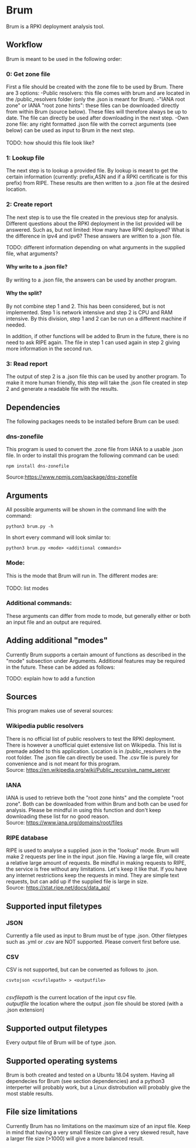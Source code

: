 # Brum

Brum is a RPKI deployment analysis tool. 

## Workflow

Brum is meant to be used in the following order:

### 0: Get zone file
First a file should be created with the zone file to be used by Brum.
There are 3 options:
-Public resolvers: this file comes with brum and are located in the /public_resolvers folder (only the .json is meant for Brum). 
-"IANA root zone" or IANA "root zone hints": these files can be downloaded directly from within Brum (source below). These files will therefore always be up to date. The file can directly be used after downloading in the next step.
-Own zone file: any right formatted .json file with the correct arguments (see below) can be used as input to Brum in the next step.
<br />
<br />
TODO: how should this file look like?

### 1: Lookup file
The next step is to lookup a provided file. By lookup is meant to get the certain information (currently: prefix,ASN and if a RPKI certificate is for this prefix) from RIPE. 
These results are then written to a .json file at the desired location.

### 2: Create report
The next step is to use the file created in the previous step for analysis. 
Different questions about the RPKI deployment in the list provided will be answered.
Such as, but not limited: How many have RPKI deployed? What is the difference in ipv4 and ipv6?
These answers are written to a .json file. 

TODO: different information depending on what arguments in the supplied file, what arguments?

#### Why write to a .json file?

By writing to a .json file, the answers can be used by another program. 

#### Why the split?

By not combine step 1 and 2. This has been considered, but is not implemented.
Step 1 is network intensive and step 2 is CPU and RAM intensive. 
By this division, step 1 and 2 can be run on a different machine if needed.

In addition, if other functions will be added to Brum in the future, there is no need to ask RIPE again.
The file in step 1 can used again in step 2 giving more information in the second run. 

### 3: Read report
The output of step 2 is a .json file this can be used by another program.
To make it more human friendly, this step will take the .json file created in step 2 and generate a readable file with the results.

## Dependencies

The following packages needs to be installed before Brum can be used:

### dns-zonefile 
This program is used to convert the .zone file from IANA to a usable .json file. In order to install this program the following command can be used:
```
npm install dns-zonefile
```
Source:https://www.npmjs.com/package/dns-zonefile

## Arguments

All possible arguments will be shown in the command line with the command: 
```
python3 brum.py -h
```
In short every command will look similar to:
```
python3 brum.py <mode> <additional commands>
```

### Mode: 
This is the mode that Brum will run in. The different modes are:
<br />
<br />
TODO: list modes 

### Additional commands:
These arguments can differ from mode to mode, but generally either or both an input file and an output are required.

## Adding additional "modes"

Currently Brum supports a certain amount of functions as described in the "mode" subsection under Arguments. 
Additional features may be required in the future. These can be added as follows:

TODO: explain how to add a function 

## Sources

This program makes use of several sources:

### Wikipedia public resolvers
There is no official list of public resolvers to test the RPKI deployment. 
There is however a unofficial quiet extensive list on Wikipedia.
This list is premade added to this application. Location is in /public_resolvers in the root folder. 
The .json file can directly be used. The .csv file is purely for convenience and is not meant for this program.
<br />
Source: https://en.wikipedia.org/wiki/Public_recursive_name_server
### IANA
IANA is used to retrieve both the "root zone hints" and the complete "root zone". 
Both can be downloaded from within Brum and both can be used for analysis.
Please be mindful in using this function and don't keep downloading these list for no good reason. 
<br />
Source: https://www.iana.org/domains/root/files
### RIPE database
RIPE is used to analyse a supplied .json in the "lookup" mode. 
Brum will make 2 requests per line in the input .json file. 
Having a large file, will create a relative large amount of requests.
Be mindful in making requests to RIPE, the service is free without any limitations. Let's keep it like that.
If you have any internet restrictions keep the requests in mind. 
They are simple text requests, but can add up if the supplied file is large in size.
<br />
Source: https://stat.ripe.net/docs/data_api/

## Supported input filetypes

### JSON

Currently a file used as input to Brum must be of type .json.
Other filetypes such as .yml or .csv are NOT supported.
Please convert first before use.

### CSV
CSV is not supported, but can be converted as follows to .json.
```
csvtojson <csvfilepath> > <outputfile>
```
<br />
<em>csvfilepath</em> is the current location of the input csv file.
<br />
<em>outputfile</em> the location where the output .json file should be stored (with a .json extension) 

## Supported output filetypes

Every output file of Brum will be of type .json. 

## Supported operating systems

Brum is both created and tested on a Ubuntu 18.04 system. 
Having all dependecies for Brum (see section dependencies) and a python3 interperter will probably work, but a Linux distrobution will probably give the most stable results.

## File size limitations

Currently Brum has no limitations on the maximum size of an input file.
Keep in mind that having a very small filesize can give a very skewed result, have a larger file size (>1000) will give a more balanced result.



